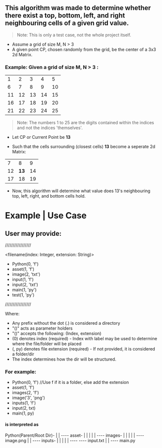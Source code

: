 ## This algorithm was made to determine whether there exist a top, bottom, left, and right neighbouring cells of a given grid value.
> Note: This is only a test case, not the whole project itself.
* Assume a grid of size M, N > 3
* A given point CP, chosen randomly from the grid, be the center of a 3x3 2d Matrix.

### Example: Given a grid of size M, N > 3 :<br>
<table>
  <tr>
    <td>1</td>
    <td>2</td>
    <td>3</td>
    <td>4</td>
    <td>5</td>
  </tr>
  <tr>
    <td>6</td>
    <td>7</td>
    <td>8</td>
    <td>9</td>
    <td>10</td>
  </tr>
  <tr>
    <td>11</td>
    <td>12</td>
    <td>13</td>
    <td>14</td>
    <td>15</td>
  </tr>
  <tr>
    <td>16</td>
    <td>17</td>
    <td>18</td>
    <td>19</td>
    <td>20</td>
  </tr>
  <tr>
    <td>21</td>
    <td>22</td>
    <td>23</td>
    <td>24</td>
    <td>25</td>
  </tr>
</table>

> Note: The numbers 1 to 25 are the digits contained within the indices and not the indices 'themselves'.

+ Let CP or Current Point be <b>13</b>

+ Such that the cells surrounding (closest cells) <b>13</b> become a seperate 2d Matrix:
<table>
  <tr>
    <td>7</td>
    <td>8</td>
    <td>9</td>
  </tr>
  <tr>
    <td>12</td>
    <td><b>13</b></td>
    <td>14</td>
  </tr>
  <tr>
    <td>17</td>
    <td>18</td>
    <td>19</td>
  </tr>
</table>

* Now, this algorithm will determine what value does 13's neighbouring top, left, right, and bottom cells hold.



# Example | Use Case

## User may provide:

/////////////////

<filename(index: Integer, extension: String)>

- Python(0, 'f') 
- asset(1, 'f')
- image(2, 'txt')
- input(1, 'f')
- input(2, 'txt')
- main(1, 'py')
- test(1, 'py')

/////////////////

Where: 
- Any prefix without the dot (.) is considered a directory
- "()" acts as parameter holders
- "()" accepts the following: (Index, extension)
- (0) denotes index (required) - Index with label may be used to determine where the file/folder will be placed  
- (, py) denotes file extension (required) - If not provided, it is considered a folder/dir
- The index determines how the dir will be structured.

### For example:

- Python(0, 'f') //Use f if it is a folder, else add the extension 
- asset(1, 'f')
- images(2, 'f')
- image('3', 'png')
- inputs(1, 'f')
- input(2, txt)
- main(1, py)

#### is interpreted as 

Python(Parent/Root Dir)-
|
|
---- asset-
|   |
|   |
|   ---- images-
|       |
|       |
|       ---- image.png
|
|
---- inputs-
|   |
|   |
|   ---- ---- input.txt
|
|
---- main.py
